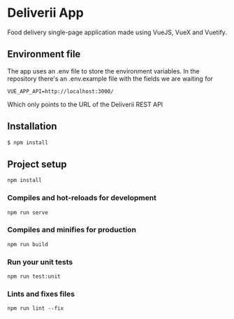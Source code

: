# Deliverii App
Food delivery single-page application made using VueJS, VueX and Vuetify.

## Environment file
The app uses an .env file to store the environment variables. In the repository there's an .env.example file with the fields we are waiting for
```
VUE_APP_API=http://localhost:3000/
```

Which only points to the URL of the Deliverii REST API

## Installation

```bash
$ npm install
```

## Project setup
```
npm install
```

### Compiles and hot-reloads for development
```
npm run serve
```

### Compiles and minifies for production
```
npm run build
```

### Run your unit tests
```
npm run test:unit
```

### Lints and fixes files
```
npm run lint --fix
```

